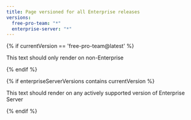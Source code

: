 ```yaml
---
title: Page versioned for all Enterprise releases
versions:
  free-pro-team: "*"
  enterprise-server: "*"
---
```


{% if currentVersion == 'free-pro-team@latest' %}

This text should only render on non-Enterprise

{% endif %}

{% if enterpriseServerVersions contains currentVersion %}

This text should render on any actively supported version of Enterprise Server

{% endif %}
